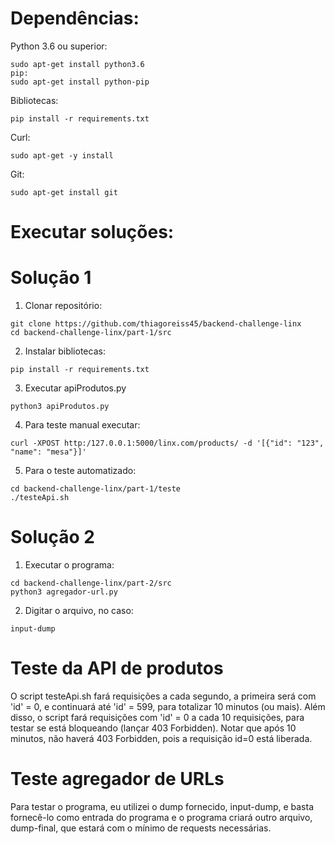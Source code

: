 # Dependências:

Python 3.6 ou superior:<br/>
```
sudo apt-get install python3.6
pip:
sudo apt-get install python-pip
```
Bibliotecas:<br/>
```
pip install -r requirements.txt
```
Curl:<br/>
```
sudo apt-get -y install 
```
Git:<br/>
```
sudo apt-get install git
```

# Executar soluções:
# Solução 1

1. Clonar repositório:<br/>
```
git clone https://github.com/thiagoreiss45/backend-challenge-linx 
cd backend-challenge-linx/part-1/src
```
2. Instalar bibliotecas:<br/>
```
pip install -r requirements.txt
```
3. Executar apiProdutos.py <br/>
```
python3 apiProdutos.py
```
4. Para teste manual executar: <br/>
```
curl -XPOST http:/127.0.0.1:5000/linx.com/products/ -d '[{"id": "123", "name": "mesa"}]'
```
5. Para o teste automatizado:<br/>
```
cd backend-challenge-linx/part-1/teste
./testeApi.sh
```
# Solução 2

1. Executar o programa:<br/>
```
cd backend-challenge-linx/part-2/src
python3 agregador-url.py
```

2. Digitar o arquivo, no caso:<br/>
```
input-dump
```

# Teste da API de produtos

O script testeApi.sh fará requisições a cada segundo, a primeira será com 'id' = 0, e continuará até 'id' = 599, para totalizar 10 minutos (ou mais). Além disso, o script fará requisições com 'id' = 0 a cada 10 requisições, para testar se está bloqueando (lançar 403 Forbidden). Notar que após 10 minutos, não haverá 403 Forbidden, pois a requisição id=0 está liberada.

# Teste agregador de URLs

Para testar o programa, eu utilizei o dump fornecido, input-dump, e basta fornecê-lo como entrada do programa e o programa criará outro arquivo, dump-final, que estará com o mínimo de requests necessárias.
